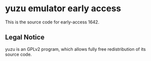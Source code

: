 yuzu emulator early access
=============

This is the source code for early-access 1642.

## Legal Notice

yuzu is an GPLv2 program, which allows fully free redistribution of its source code.